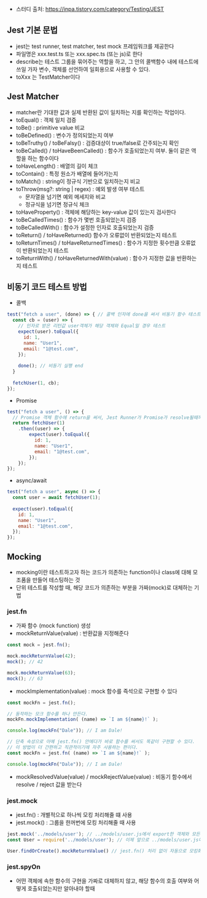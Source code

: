 - 스터디 출처: https://inpa.tistory.com/category/Testing/JEST

## Jest 기본 문법
- jest는 test runner, test matcher, test mock 프레임워크를 제공한다
- 파일명은 xxx.test.ts 또는 xxx.spec.ts (또는 js)로 한다
- describe는 테스트 그룹을 묶어주는 역할을 하고, 그 안의 콜백함수 내에 테스트에 쓰일 가자 변수, 객체를 선언하여 일회용으로 사용할 수 있다.
- toXxx 는 TestMatcher이다

## Jest Matcher
- matcher란 기대한 값과 실제 반환된 값이 일치하는 지를 확인하는 작업이다.
- toEqual() : 객체 일치 검증
- toBe() : primitive value 비교
- toBeDefined() : 변수가 정의되었는지 여부
- toBeTruthy() / toBeFalsy() : 검증대상이 true/false로 간주되는지 확인
- toBeCalled() / toHaveBeenCalled() : 함수가 호출되었는지 여부. 둘이 같은 역할을 하는 함수이다
- toHaveLength() : 배열의 길이 체크
- toContain() : 특정 원소가 배열에 들어가는지
- toMatch() : string이 정규식 기반으로 일치하는지 비교
- toThrow(msg?: string | regex) : 예외 발생 여부 테스트
  - 문자열을 넘기면 예외 메세지와 비교
  - 정규식을 넘기면 정규식 체크
- toHaveProperty() : 객체에 해당하는 key-value 값이 있는지 검사한다
- toBeCalledTimes() : 함수가 몇번 호출되었는지 검증
- toBeCalledWith() : 함수가 설정한 인자로 호출되었는지 검증
- toReturn() / toHaveReturned() 함수가 오류없이 반환되었는지 테스트
- toReturnTimes() / toHaveReturnedTimes() : 함수가 지정한 횟수만큼 오류없이 반환되었는지 테스트
- toReturnWith() / toHaveReturnedWith(value) : 함수가 지정한 값을 반환하는지 테스트

## 비동기 코드 테스트 방법
- 콜백
```javascript
test("fetch a user", (done) => { // 콜백 인자에 done을 써서 비동기 함수 테스트임을 반드시 명시 !!
  const cb = (user) => {
    // 인자로 받은 리턴값 user객체가 해당 객체와 Equal일 경우 테스트
    expect(user).toEqual({ 
      id: 1,
      name: "User1",
      email: "1@test.com",
    });
    
    done(); // 비동기 실행 end
  }
  
  fetchUser(1, cb);
});
```
- Promise
```javascript
test("fetch a user", () => {
  // Promise 객체 함수에 return을 써서, Jest Runner가 Promise가 resolve될때까지 기다려 주게 한다.
  return fetchUser(1) 
  	.then((user) => {
        expect(user).toEqual({
          id: 1,
          name: "User1",
          email: "1@test.com",
    	});
  	});
});
```
- async/await
```javascript
test("fetch a user", async () => {
  const user = await fetchUser(1);
  
  expect(user).toEqual({
    id: 1,
    name: "User1",
    email: "1@test.com",
  });
});
```
## Mocking
- mocking이란 테스트하고자 하는 코드가 의존하는 function이나 class에 대해 모조품을 만들어 테스팅하는 것
- 단위 테스트를 작성할 때, 해당 코드가 의존하는 부분을 가짜(mock)로 대체하는 기법
### jest.fn
- 가짜 함수 (mock function) 생성
- mockReturnValue(value) : 반환값을 지정해준다
```javascript
const mock = jest.fn();

mock.mockReturnValue(42);
mock(); // 42

mock.mockReturnValue(63);
mock(); // 63
```
- mockImplementation(value) : mock 함수를 즉석으로 구현할 수 있다
```javascript
const mockFn = jest.fn();

// 동작하는 모크 함수를 하나 만든다.
mockFn.mockImplementation( (name) => `I am ${name}!` ); 

console.log(mockFn("Dale")); // I am Dale!
```
```javascript
// 단축 속성으로 아예 jest.fn() 안에다가 바로 함수를 써서도 똑같이 구현할 수 있다.
// 이 방법이 더 간편하고 직관적이기에 자주 사용하는 편이다.
const mockFn = jest.fn( (name) => `I am ${name}!` );

console.log(mockFn("Dale")); // I am Dale!
```
- mockResolvedValue(value) / mockRejectValue(value) : 비동기 함수에서 resolve / reject 값을 받는다
### jest.mock
- jest.fn() : 개별적으로 하나씩 모킹 처리해줄 떄 사용
- jest.mock() : 그룹을 한꺼번에 모킹 처리해줄 때 사용
```javascript
jest.mock('../models/user'); // ../models/user.js에서 export한 객체와 모든 내부요소들을 그룹 모킹화 한다.
const User = require('../models/user'); // 이제 앞으로 ../models/user.js에서 꺼내 쓰는 요소들은 모두 모킹화 된 것들이다.

User.findOrCreate().mockReturnValue() // jest.fn() 처리 없이 자동으로 모킹화 되어있어 바로 사용하면 된다.
```
### jest.spyOn
- 어떤 객체에 속한 함수의 구현을 가짜로 대체하지 않고, 해당 함수의 호출 여부와 어떻게 호출되었는지만 알아내야 할때
